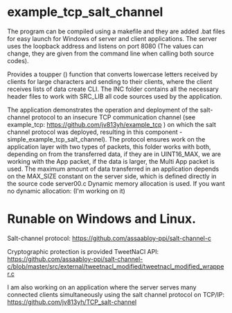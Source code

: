 # example_tcp_salt_channel

The program can be compiled using a makefile and they are added
.bat files for easy launch for Windows of server and client applications.
The server uses the loopback address and listens on port 8080
(The values can change, they are given from the command line when calling both source codes).

Provides a toupper () function that converts lowercase letters received by clients
for large characters and sending to their clients, where the client receives lists of data
create CLI. The INC folder contains all the necessary header files to work with
SRC_LIB all code sources used by the application.

The application demonstrates the operation and deployment of the salt-channel protocol
to an insecure TCP communication channel 
(see example_tcp: https://github.com/jv813yh/example_tcp )
on which the salt channel protocol was deployed, resulting in this component -
simple_example_tcp_salt_channel).
The protocol ensures work on the application layer
with two types of packets, this folder works with both, depending on
from the transferred data, if they are in UINT16_MAX, we are working
with the App packet, if the data is larger, the Multi App packet is used.
The maximum amount of data transferred in an application depends on the MAX_SIZE 
constant on the server side, which is defined directly in the source code server00.c
Dynamic memory allocation is used. 
If you want no dynamic allocation:
(I'm working on it)

# Runable on Windows and Linux.

Salt-channel protocol: 
https://github.com/assaabloy-ppi/salt-channel-c

Cryptographic protection is provided TweetNaCl API:
https://github.com/assaabloy-ppi/salt-channel-c/blob/master/src/external/tweetnacl_modified/tweetnacl_modified_wrapper.c

I am also working on an application where the server 
serves many connected clients simultaneously using the salt channel protocol
on TCP/IP:
https://github.com/jv813yh/TCP_salt-channel

